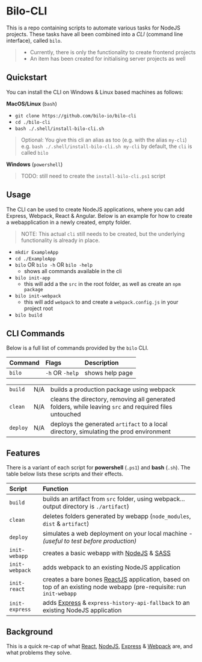 # Bilo-CLI

This is a repo containing scripts to automate various tasks for NodeJS projects.
These tasks have all been combined into a *CLI* (command line interface), called `bilo`.

>- Currently, there is only the functionality to create frontend projects
>- An item has been created for initialising server projects as well

## Quickstart

You can install the CLI on Windows & Linux based machines as follows:

**MacOS/Linux** (`bash`)
- `git clone https://github.com/bilo-io/bilo-cli`
- `cd ./bilo-cli`
- `bash ./.shell/install-bilo-cli.sh`

> Optional: You give this cli an alias as too (e.g. with the alias `my-cli`)
> e.g. `bash ./.shell/install-bilo-cli.sh my-cli`
> by default, the `cli` is called `bilo`

**Windows** (`powershell`)
> TODO: still need to create the `install-bilo-cli.ps1` script

## Usage

The CLI can be used to create NodeJS applications, where you can add Express, Webpack, React & Angular.
Below is an example for how to create a webapplication in a newly created, empty folder.

>NOTE: This actual `cli` still needs to be created, but the underlying functionality is already in place.
- `mkdir ExampleApp`
- `cd ./ExampleApp`
- `bilo` OR `bilo -h` OR `bilo -help`
    - shows all commands available in the cli
- `bilo init-app`
    - this will add a the `src` in the root folder, as well as create an `npm package`
- `bilo init-webpack`
    - this will add `webpack` to and create a `webpack.config.js` in your project root
- `bilo build`

## CLI Commands

Below is a full list of commands provided by the `bilo` CLI.


|Command|Flags|Description|
|:-|:-|:-|
|`bilo`|`-h` OR `-help`|shows help page|

||||
|:-|:-|:-|
|`build`|N/A|builds a production package using webpack|
|`clean`|N/A|cleans the directory, removing all generated folders, while leaving `src` and required files untouched|
|`deploy`|N/A|deploys the generated `artifact` to a local directory, simulating the prod environment|


## Features
There is a variant of each script for **powershell** (`.ps1`) and **bash** (`.sh`).
The table below lists these scripts and their effects.

|Script|Function|
|:-----|:-------|
|`build`|builds an artifact from `src` folder, using webpack... output directory is `./artifact`)|
|`clean`|deletes folders generated by webapp (`node_modules`, `dist` & `artifact`)|
|`deploy`|simulates a  web deployment on your local machine - _(useful to test before production)_|
|`init-webapp`|creates a basic webapp with [NodeJS](https://nodejs.org/en/) & [SASS](http://sass-lang.com/)|
|`init-webpack`|adds webpack to an existing NodeJS application|
|`init-react`|creates a bare bones [ReactJS]() application, based on top of an existing node webapp (pre-requisite: run `init-webapp`|
|`init-express`|adds [Express](https://expressjs.com/) & `express-history-api-fallback` to an existing NodeJS application|

## Background

This is a quick re-cap of what [React](https://facebook.github.io/react/), [NodeJS](https://nodejs.org/en/), [Express](https://expressjs.com/) & [Webpack](https://webpack.js.org/) are, and what problems they solve.